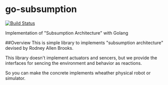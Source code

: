 # go-subsumption

[![Build Status](https://travis-ci.org/cad-san/go-subsumption.svg?branch=master)](https://travis-ci.org/cad-san/go-subsumption)

Implementation of "Subsumption Architecture" with Golang

##Overview
This is simple library to implements "subsumption architecture" devised by Rodney Allen Brooks.

This library doesn't implement actuators and sencers, but we provide the interfaces for sencing the environment and behavior as reactions. 

So you can make the concrete implements wheather physical robot or simulator.
